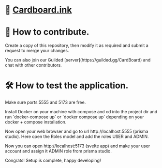 # 📄 [Cardboard.ink](https://Cardboard.ink)

<h1>🐛 How to contribute.</h1>

<p align="left">Create a copy of this repository, then modify it as required and submit a request to merge your changes.</p>

<p align="left">You can also join our Guilded [server](https://guilded.gg/CardBoard) and chat with other contributors.</p>

#

<h1>🛠️ How to test the application.</h1>

<p align="left">Make sure ports 5555 and 5173 are free.</p>

<p align="left">Install Docker on your machine with compose and cd into the project dir and run `docker-compose up` or `docker compose up` depending on your docker + compose installation.</p>

<p align="left">Now open your web browser and go to url http://localhost:5555 (prisma studio). Here open the Roles model and add the roles USER and ADMIN. </p>

<p align="left">Now you can open http://localhost:5173 (svelte app) and make your user account and assign it ADMIN role from prisma studio.</p>

<p align="left">Congrats! Setup is complete, happy developing!</p>

#

